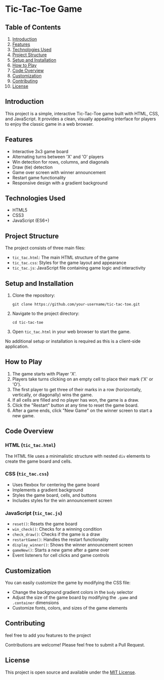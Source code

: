 # Tic-Tac-Toe Game

## Table of Contents
1. [Introduction](#introduction)
2. [Features](#features)
3. [Technologies Used](#technologies-used)
4. [Project Structure](#project-structure)
5. [Setup and Installation](#setup-and-installation)
6. [How to Play](#how-to-play)
7. [Code Overview](#code-overview)
8. [Customization](#customization)
9. [Contributing](#contributing)
10. [License](#license)

## Introduction

This project is a simple, interactive Tic-Tac-Toe game built with HTML, CSS, and JavaScript. It provides a clean, visually appealing interface for players to enjoy the classic game in a web browser.

## Features

- Interactive 3x3 game board
- Alternating turns between 'X' and 'O' players
- Win detection for rows, columns, and diagonals
- Draw (tie) detection
- Game over screen with winner announcement
- Restart game functionality
- Responsive design with a gradient background

## Technologies Used

- HTML5
- CSS3
- JavaScript (ES6+)

## Project Structure

The project consists of three main files:

- `tic_tac.html`: The main HTML structure of the game
- `tic_tac.css`: Styles for the game layout and appearance
- `tic_tac.js`: JavaScript file containing game logic and interactivity

## Setup and Installation

1. Clone the repository:
   ```
   git clone https://github.com/your-username/tic-tac-toe.git
   ```
2. Navigate to the project directory:
   ```
   cd tic-tac-toe
   ```
3. Open `tic_tac.html` in your web browser to start the game.

No additional setup or installation is required as this is a client-side application.

## How to Play

1. The game starts with Player 'X'.
2. Players take turns clicking on an empty cell to place their mark ('X' or 'O').
3. The first player to get three of their marks in a row (horizontally, vertically, or diagonally) wins the game.
4. If all cells are filled and no player has won, the game is a draw.
5. Click the "Restart" button at any time to reset the game board.
6. After a game ends, click "New Game" on the winner screen to start a new game.

## Code Overview

### HTML (`tic_tac.html`)
The HTML file uses a minimalistic structure with nested `div` elements to create the game board and cells.

### CSS (`tic_tac.css`)
- Uses flexbox for centering the game board
- Implements a gradient background
- Styles the game board, cells, and buttons
- Includes styles for the win announcement screen

### JavaScript (`tic_tac.js`)
- `reset()`: Resets the game board
- `win_check()`: Checks for a winning condition
- `check_draw()`: Checks if the game is a draw
- `restartGame()`: Handles the restart functionality
- `display_winner()`: Shows the winner announcement screen
- `gameNew()`: Starts a new game after a game over
- Event listeners for cell clicks and game controls

## Customization

You can easily customize the game by modifying the CSS file:
- Change the background gradient colors in the `body` selector
- Adjust the size of the game board by modifying the `.game` and `.container` dimensions
- Customize fonts, colors, and sizes of the game elements

## Contributing
feel free to add you features to the project

Contributions are welcome! Please feel free to submit a Pull Request.

## License

This project is open source and available under the [MIT License](LICENSE).
